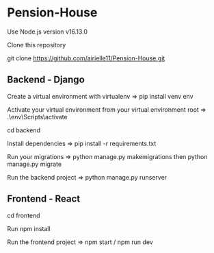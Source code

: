 # Pension-House

Use Node.js version v16.13.0


Clone this repository

git clone https://github.com/airielle11/Pension-House.git


## Backend - Django 

Create a virtual environment with virtualenv => pip install venv env

Activate your virtual environment from your virtual environment root => .\env\Scripts\activate

cd backend

Install dependencies =>  pip install -r requirements.txt 

Run your migrations => python manage.py makemigrations then python manage.py migrate

Run the backend project => python manage.py runserver


## Frontend - React

cd frontend

Run npm install 

Run the frontend project => npm start / npm run dev

